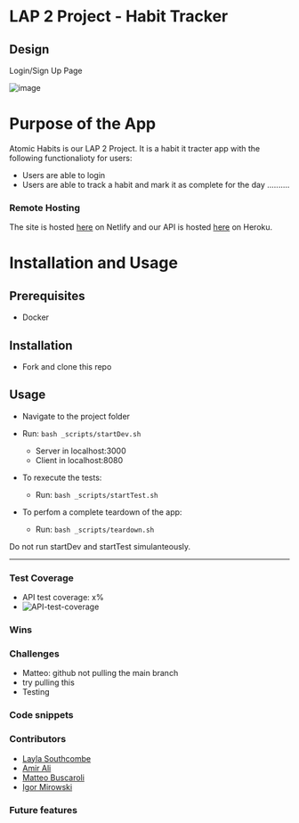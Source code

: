# LAP 2 Project - Habit Tracker

## Design
Login/Sign Up Page

![image](x.png)


<!-- ABOUT THE PROJECT -->

# Purpose of the App

Atomic Habits is our LAP 2 Project. It is a habit it tracter app with the following functionalioty for users:


- Users are able to login
- Users are able to track a habit and mark it as complete for the day
..........


### Remote Hosting
The site is hosted [here]() on Netlify
and our API is hosted [here]() on Heroku.

# Installation and Usage
## Prerequisites
- Docker
## Installation 
- Fork and clone this repo
## Usage
- Navigate to the project folder 
- Run: `bash _scripts/startDev.sh`
    
    - Server in localhost:3000
    - Client in localhost:8080

- To rexecute the tests:
    - Run: `bash _scripts/startTest.sh`

- To perfom a complete teardown of the app:
    - Run: `bash _scripts/teardown.sh`

Do not run startDev and startTest simulanteously. 


---



### Test Coverage
- API test coverage: x%
- ![API-test-coverage](pic.png)

### Wins


### Challenges

- Matteo: github not pulling the main branch
- try pulling this
- Testing


### Code snippets

### Contributors

- <a href="https://github.com/LaylaSouthcombe">Layla Southcombe</a>
- <a href="https://github.com/aha000111">Amir Ali</a>
- <a href="https://github.com/buscaroli">Matteo Buscaroli</a>
- <a href="https://github.com/Igormirowski">Igor Mirowski</a>



### Future features






